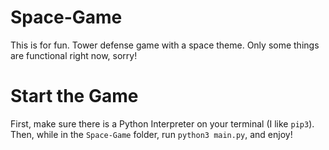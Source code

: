 # Space-Game
This is for fun. Tower defense game with a space theme. Only some things are functional right now, sorry!

# Start the Game

First, make sure there is a Python Interpreter on your terminal (I like `pip3`). Then, while in the `Space-Game` folder, run `python3 main.py`, and enjoy!
